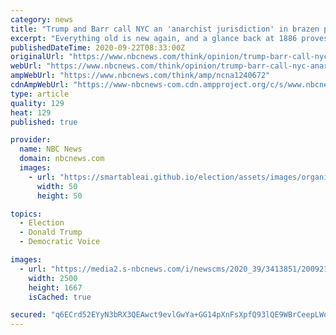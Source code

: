 ```yaml
---
category: news
title: "Trump and Barr call NYC an 'anarchist jurisdiction' in brazen ploy to crush dissent"
excerpt: "Everything old is new again, and a glance back at 1886 proves there is a very bloody precedent for what Trump's White House is doing here."
publishedDateTime: 2020-09-22T08:33:00Z
originalUrl: "https://www.nbcnews.com/think/opinion/trump-barr-call-nyc-anarchist-jurisdiction-brazen-ploy-crush-dissent-ncna1240672"
webUrl: "https://www.nbcnews.com/think/opinion/trump-barr-call-nyc-anarchist-jurisdiction-brazen-ploy-crush-dissent-ncna1240672"
ampWebUrl: "https://www.nbcnews.com/think/amp/ncna1240672"
cdnAmpWebUrl: "https://www-nbcnews-com.cdn.ampproject.org/c/s/www.nbcnews.com/think/amp/ncna1240672"
type: article
quality: 129
heat: 129
published: true

provider:
  name: NBC News
  domain: nbcnews.com
  images:
    - url: "https://smartableai.github.io/election/assets/images/organizations/nbcnews.com-50x50.jpg"
      width: 50
      height: 50

topics:
  - Election
  - Donald Trump
  - Democratic Voice

images:
  - url: "https://media2.s-nbcnews.com/i/newscms/2020_39/3413851/200921-nyc-blm-protest-ac-902p_d0b0c79b639708e9ce0fb4a9ebcfac1a.jpg"
    width: 2500
    height: 1667
    isCached: true

secured: "q6ECrd52EYyN3bRX3QEAwct9evlGwYa+GG14pXnFsXpfQ93lQE9WBrCeepLWd997N8+YxjpGbhUmHPLINfaHzzb08jG2nfi00fHBvnAjXseMXfLrtTpdd/TYNFAwHFPJfo5JucGA1AQC8VpgguhfY6NuI+YCsY2RdiSt6PD44sKIKq1NyYerNuGdqT6fqpHicoNgufCHXbzk1lCfvKpMP0AjGRTpYcC/O9XTd2M2KYEmJIUDtjWfPWKcNCNlL5W4yhNmoIjp+V0VUDlRxYgv6PSAp82Av3RfNVYA1/gvE2QAh2bhOfZNtx/gcND4h9ygsCdfAm0VH+zszCMO5ucBD9O0C7NdeNRNZMyoz8tp2DY=;KBFcPik772cPEnOmXDitXw=="
---
```


